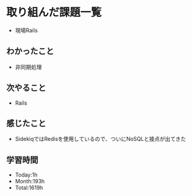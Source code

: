 # 取り組んだ課題一覧
- 現場Rails
## わかったこと
- 非同期処理
## 次やること
- Rails
## 感じたこと
- SidekiqではRedisを使用しているので、ついにNoSQLと接点が出てきた
## 学習時間
- Today:1h
- Month:193h
- Total:1619h
